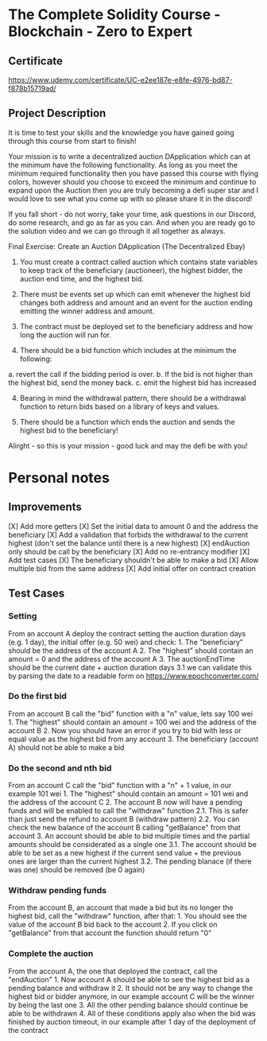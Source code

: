 # The Complete Solidity Course - Blockchain - Zero to Expert

## Certificate
[https://www.udemy.com/certificate/UC-e2ee187e-e8fe-4976-bd87-f878b15719ad/
](https://www.udemy.com/certificate/UC-e2ee187e-e8fe-4976-bd87-f878b15719ad/)

## Project Description

It is time to test your skills and the knowledge you have gained going through this course from start to finish!

Your mission is to write a decentralized auction DApplication which can at the minimum have the following functionality.
As long as you meet the minimum required functionality then you have passed this course with flying colors, however should you choose to exceed
the minimum and continue to expand upon the Auction then you are truly becoming a defi super star and I would love to see what you 
come up with so please share it in the discord! 

If you fall short - do not worry, take your time, ask questions in our Discord, do some research, and go as far as you can. And when you 
are ready go to the solution video and we can go through it all together as always. 

Final Exercise: Create an Auction DApplication (The Decentralized Ebay)

1. You must create a contract called auction which contains state variables to keep track of the beneficiary (auctioneer), 
the highest bidder, the auction end time, and the highest bid. 

2. There must be events set up which can emit whenever the highest bid changes both address and amount and an 
event for the auction ending emitting the winner address and amount. 

3. The contract must be deployed set to the beneficiary address and how long the auction will run for. 

4. There should be a bid function which includes at the minimum the following: 

a. revert the call if the bidding period is over.
b. If the bid is not higher than the highest bid, send the money back.
c. emit the highest bid has increased 

4. Bearing in mind the withdrawal pattern, there should be a withdrawal function 
to return bids based on a library of keys and values. 

5. There should be a function which ends the auction and sends the highest bid to 
the beneficiary!

Alirght - so this is your mission - good luck and may the defi be with you!


# Personal notes
 
## Improvements

[X] Add more getters
[X] Set the initial data to amount 0 and the address the beneficiary
[X] Add a validation that forbids the withdrawal to the current highest (don't set the balance until there is a new highest)
[X] endAuction only should be call by the beneficiary
[X] Add no re-entrancy modifier
[X] Add test cases
[X] The beneficiary shouldn't be able to make a bid
[X] Allow multiple bid from the same address
[X] Add initial offer on contract creation

## Test Cases

### Setting
From an account A deploy the contract setting the auction duration days (e.g. 1 day), the initial offer (e.g. 50 wei) and check:
    1. The "beneficiary" should be the address of the account A
    2. The "highest" should contain an amount = 0 and the address of the account A
    3. The auctionEndTime should be the current date + auction duration days
        3.1 we can validate this by parsing the date to a readable form on https://www.epochconverter.com/

### Do the first bid
From an account B call the "bid" function with a "n" value, lets say 100 wei
    1. The "highest" should contain an amount = 100 wei and the address of the account B
    2. Now you should have an error if you try to bid with less or equal value as the highest bid from any account 
    3. The beneficiary (account A) should not be able to make a bid

### Do the second and nth bid
From an account C call the "bid" function with a "n" + 1 value, in our example 101 wei
    1. The "highest" should contain an amount = 101 wei and the address of the account C
    2. The account B now will have a pending funds and will be enabled to call the "withdraw" function
        2.1. This is safer than just send the refund to account B (withdraw pattern)
        2.2. You can check the new balance of the account B calling "getBalance" from that account
    3. An account should be able to bid multiple times and the partial amounts should be considerated as a single one
        3.1. The account should be able to be set as a new highest if the current send value + the previous ones are larger than the current highest
        3.2. The pending blanace (if there was one) should be removed (be 0 again)

### Withdraw pending funds
From the account B, an account that made a bid but its no longer the highest bid, call the "withdraw" function, after that:
    1. You should see the value of the account B bid back to the account
    2. If you click on "getBalance" from that account the function should return "0"
 
### Complete the auction
From the account A, the one that deployed the contract, call the "endAuction"
    1. Now account A should be able to see the highest bid as a pending balance and withdraw it
    2. It should not be any way to change the highest bid or bidder anymore, in our example account C will be the winner by being the last one
    3. All the other pending balance should continue be able to be withdrawn
    4. All of these conditions apply also when the bid was finished by auction timeout, in our example after 1 day of the deployment of the contract
